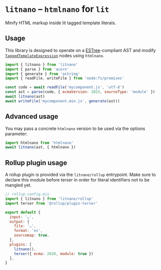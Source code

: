 # `litnano` – `htmlnano` for `lit`

Minify HTML markup inside lit tagged template literals.

## Usage

This library is designed to operate on a [ESTree](https://github.com/estree/estree)-compliant AST and modify
[`TaggedTemplateExpression`](https://github.com/estree/estree/blob/master/es2015.md#taggedtemplateexpression)
nodes using `htmlnano`.

```js
import { litnano } from 'litnano'
import { parse } from 'acorn'
import { generate } from 'astring'
import { readFile, writeFile } from 'node:fs/promises'

const code = await readFile('mycomponent.js', 'utf-8')
const ast = parse(code, { ecmaVersion: 2023, sourceType: 'module' })
await litnano(ast)
await writeFile('mycomponent.min.js', generate(ast))
```

## Advanced usage

You may pass a concrete `htmlnano` version to be used via the options parameter:

```js
import htmlnano from 'htmlnano'
await litnano(ast, { htmlnano })
```

## Rollup plugin usage

A rollup plugin is provided via the `litnano/rollup` entrypoint. Make sure to
declare this module before terser in order for literal identifiers not to be
mangled yet.

```js
// rollup.config.mjs
import { litnano } from 'litnano/rollup'
import terser from '@rollup/plugin-terser'

export default {
  input: '…',
  output: {
    file: '…',
    format: 'es',
    sourcemap: true,
  },
  plugins: [
    litnano(),
    terser({ ecma: 2020, module: true })
  ],
}
```
